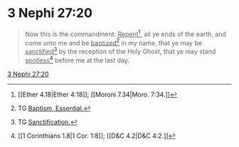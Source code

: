 # 3 Nephi 27:20

> Now this is the commandment: <u>Repent</u>[^a], all ye ends of the earth, and come unto me and be <u>baptized</u>[^b] in my name, that ye may be <u>sanctified</u>[^c] by the reception of the Holy Ghost, that ye may stand <u>spotless</u>[^d] before me at the last day.

[3 Nephi 27:20](https://www.churchofjesuschrist.org/study/scriptures/bofm/3-ne/27?lang=eng&id=p20#p20)


[^a]: [[Ether 4.18|Ether 4:18]]; [[Moroni 7.34|Moro. 7:34.]]
[^b]: TG [Baptism, Essential.](https://www.churchofjesuschrist.org/study/scriptures/tg/baptism-essential?lang=eng)
[^c]: TG [Sanctification.](https://www.churchofjesuschrist.org/study/scriptures/tg/sanctification?lang=eng)
[^d]: [[1 Corinthians 1.8|1 Cor. 1:8]]; [[D&C 4.2|D&C 4:2.]]
